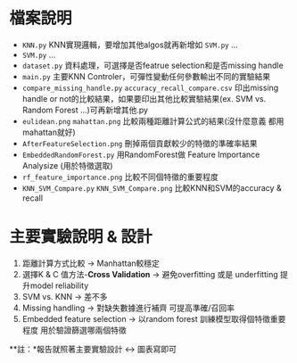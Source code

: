 # 檔案說明
- `KNN.py` KNN實現邏輯，要增加其他algos就再新增如 `SVM.py` ...
- `SVM.py` ...
- `dataset.py` 資料處理，可選擇是否featrue selection和是否missing handle
- `main.py` 主要KNN Controler，可彈性變動任何參數輸出不同的實驗結果
- `compare_missing_handle.py` `accuracy_recall_compare.csv` 印出missing handle or not的比較結果，如果要印出其他比較實驗結果(ex. SVM vs. Random Forest ...)可再新增其他.py
- `eulidean.png` `mahattan.png` 比較兩種距離計算公式的結果(沒什麼意義 都用mahattan就好)
- `AfterFeatureSelection.png` 刪掉兩個貢獻較少的特徵的準確率結果
- `EmbeddedRandomForest.py` 用RandomForest做 Feature Importance Analysize (用於特徵選取)
- `rf_feature_importance.png` 比較不同個特徵的重要程度
- `KNN_SVM_Compare.py` `KNN_SVM_Compare.png` 比較KNN和SVM的accuracy & recall

# 主要實驗說明 & 設計
1. 距離計算方式比較 -> Manhattan較穩定
2. 選擇K & C 值方法-**Cross Validation** -> 避免overfitting 或是 underfitting 提升model reliability
3. SVM vs. KNN -> 差不多
4. Missing handling -> 對缺失數據進行補齊 可提高準確/召回率
5. Embedded feature selection -> 以random forest 訓練模型取得個特徵重要程度 用於驗證篩選哪兩個特徵

**註：*報告就照著主要實驗設計 <-> 圖表寫即可
